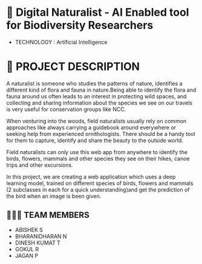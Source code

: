 
# 🌿 Digital Naturalist - AI Enabled tool for Biodiversity Researchers

- TECHNOLOGY : Artificial Intelligence

# 📒 PROJECT DESCRIPTION

A naturalist is someone who studies the patterns of nature, identifies a different kind of flora and fauna in nature.Being able to identify the flora and fauna around us often leads to an interest in protecting wild spaces, and collecting and sharing information about the species we see on our travels is very useful for conservation groups like NCC.

When venturing into the woods, field naturalists usually rely on common approaches like always carrying a guidebook around everywhere or seeking help from experienced ornithologists. There should be a handy tool for them to capture, identify and share the beauty to the outside world. 

Field naturalists can only use this web app from anywhere to identify the birds, flowers, mammals and other species they see on their hikes, canoe trips and other excursions.


In this project, we are creating a web application which uses a deep learning model, trained on different species of birds, flowers and mammals (2 subclasses in each for a quick understanding)and get the prediction of the bird when an image is been given.

## 🧑🏻‍🦰 TEAM MEMBERS

- ABISHEK S  
- BHARANIDHARAN N
- DINESH KUMAT T
- GOKUL R
- JAGAN P
